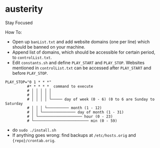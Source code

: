 # austerity
Stay Focused

How To:
* Open up `banList.txt` and add website domains (one per line) which should be banned on your machine.
* Append list of domains, which should be accessible for certain period, to `controlList.txt`.
* Edit `constants.sh` and define `PLAY_START` and `PLAY_STOP`. Websites mentioned in `controlList.txt` can be accessed after `PLAY_START` and before `PLAY_STOP`.
```
PLAY_STOP="0 1 * * *"
          #* * * * *  command to execute
          # │ │ │ │ │
          # │ │ │ │ │
          # │ │ │ │ └───── day of week (0 - 6) (0 to 6 are Sunday to Saturday
          # │ │ │ └────────── month (1 - 12)
          # │ │ └─────────────── day of month (1 - 31)
          # │ └──────────────────── hour (0 - 23)
          # └───────────────────────── min (0 - 59)
```
* do `sudo ./install.sh`
* If anything goes wrong: find backups at `/etc/hosts.orig` and `{repo}/crontab.orig`.

